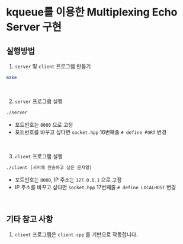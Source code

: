 # kqueue를 이용한 Multiplexing Echo Server 구현

## 실행방법

1. `server` 및 `client` 프로그램 만들기

```sh
make
```

<br>

2. `server` 프로그램 실행
```sh
./server
```
- 포트번호는 `8080` 으로 고정
- 포트번호를 바꾸고 싶다면 `socket.hpp` 16번째줄 `# define PORT` 변경

<br>

3. `client` 프로그램 실행
```sh
./client [서버에 전송하고 싶은 문자열]
```
- 포트번호는 `8080`, IP 주소는 `127.0.0.1` 으로 고정
- IP 주소를 바꾸고 싶다면 `socket.hpp` 17번째줄 `# define LOCALHOST` 변경

<br>

## 기타 참고 사항

1. `client` 프로그램은 `client.cpp` 를 기반으로 작동합니다.
